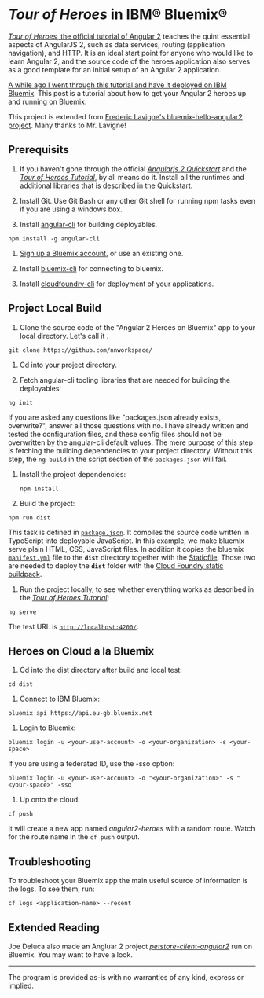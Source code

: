 # _Tour of Heroes_ in IBM&reg; Bluemix&reg;

[_Tour of Heroes_, the official tutorial of Angular 2][tour_of_heroes] teaches the quint essential aspects of AngularJS 2, such as data services, routing (application navigation), and HTTP. It is an ideal start point for anyone who would like to learn Angular 2, and the source code of the heroes application also serves as a good template for an initial setup of an Angular 2 application.  

[A while ago I went through this tutorial and have it deployed on IBM Bluemix][app_url]. This post is a tutorial about how to get your Angular 2 heroes up and running on Bluemix. 

This project is extended from [Frederic Lavigne's bluemix-hello-angular2 project][bluemix_hello_angular2_github]. Many thanks to Mr. Lavigne!

## Prerequisits

1. If you haven't gone through the official [_Angularjs 2 Quickstart_][angular2_quick_start] and the [_Tour of Heroes Tutorial_][tour_of_heroes], by all means do it. Install all the runtimes and additional libraries that is described in the Quickstart.

1. Install Git. Use Git Bash or any other Git shell for running npm tasks even if you are using a windows box. 

1. Install [angular-cli][angular_cli] for building deployables. 

  ```
  npm install -g angular-cli
  ```

1. [Sign up a Bluemix account][bluemix_signup_url], or use an existing one. 

1. Install [bluemix-cli][bluemix_cli] for connecting to bluemix.    

1. Install [cloudfoundry-cli][cloud_foundry_url] for deployment of your applications.  


## Project Local Build

1. Clone the source code of the "Angular 2 Heroes on Bluemix" app to your local directory. Let's call it <path-to-your-heroes>. 

  ```
  git clone https://github.com/nnworkspace/
  ```

1. Cd into your project directory.

1. Fetch angular-cli tooling libraries that are needed for building the deployables: 
  ```
  ng init
  ```
  If you are asked any questions like "packages.json already exists, overwrite?", answer all those questions with no. I have already written and tested the configuration files, and these config files should not be overwritten by the angular-cli default values. The mere purpose of this step is fetching the building dependencies to your project directory. Without this step, the `ng build` in the script section of the `packages.json` will fail.   

1. Install the project dependencies:

   ```
   npm install
   ```

1. Build the project:

  ```
  npm run dist
  ```

  This task is defined in [`package.json`](package.json). It compiles the source code written in TypeScript into deployable JavaScript. In this example, we make bluemix serve plain HTML, CSS, JavaScript files. In addition it copies the bluemix [`manifest.yml`](manifest.yml) file to the **`dist`** directory together with the [Staticfile](Staticfile). Those two are needed to deploy the **`dist`** folder with the [Cloud Foundry static buildpack](https://github.com/cloudfoundry/staticfile-buildpack).

1. Run the project locally, to see whether everything works as described in the [_Tour of Heroes Tutorial_][tour_of_heroes]:

  ```
  ng serve
  ```
  The test URL is [`http://localhost:4200/`](http://localhost:4200/).



## Heroes on Cloud a la Bluemix

1. Cd into the dist directory after build and local test:

  ```
  cd dist
  ```

1. Connect to IBM Bluemix:

  ```
  bluemix api https://api.eu-gb.bluemix.net
  ```

1. Login to Bluemix:

  ```
  bluemix login -u <your-user-account> -o <your-organization> -s <your-space>
  ```
  If you are using a federated ID, use the -sso option:
  ```
  bluemix login -u <your-user-account> -o "<your-organization>" -s "<your-space>" -sso
  ```

1. Up onto the cloud:

  ```
  cf push
  ```
  It will create a new app named *angular2-heroes* with a random route. Watch for the route name in the `cf push` output.


## Troubleshooting


To troubleshoot your Bluemix app the main useful source of information is the logs. To see them, run:

  ```
  cf logs <application-name> --recent
  ```


## Extended Reading

Joe Deluca also made an Angluar 2 project [_petstore-client-angular2_][petstore_angular2_github] run on Bluemix. You may want to have a look. 



----------------------------------
The program is provided as-is with no warranties of any kind, express or implied.

[app_url]: https://angular2-heroes-pseudoviscous-satisfactoriness.eu-gb.mybluemix.net
[bluemix_hello_angular2_github]: https://github.com/l2fprod/bluemix-hello-angular2
[angular2_quick_start]: https://angular.io/docs/ts/latest/quickstart.html
[tour_of_heroes]: https://angular.io/docs/ts/latest/tutorial/
[angular_cli]: https://github.com/angular/angular-cli
[bluemix_signup_url]: https://console.ng.bluemix.net/registration/?Target=https%3A%2F%2Fconsole.ng.bluemix.net%2Flogin%3Fstate%3D%2Fhome%2Fonboard
[bluemix_cli]: https://clis.ng.bluemix.net/ui/home.html
[cloud_foundry_url]: https://github.com/cloudfoundry/cli
[petstore_angular2_github]: https://github.com/joeydeluca/petstore-client-angular2
